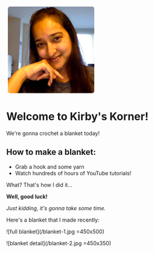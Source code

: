 ![my photo](/my-photo.png)

# Welcome to Kirby's Korner!

We're gonna crochet a blanket today!

## How to make a blanket:

- Grab a hook and some yarn
- Watch hundreds of hours of YouTube tutorials! 

What? That's how I did it...

**Well, good luck!** 

_Just kidding, it's gonna take some time._

Here's a blanket that I made recently:

![full blanket](/blanket-1.jpg =450x500)

![blanket detail](/blanket-2.jpg =450x350)






